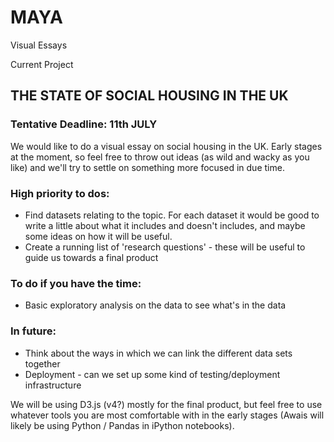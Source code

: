 # MAYA
Visual Essays

Current Project
## THE STATE OF SOCIAL HOUSING IN THE UK

### Tentative Deadline: 11th JULY

We would like to do a visual essay on social housing in the UK. Early stages at the moment, so feel free to throw out ideas (as wild and wacky as you like) and we'll try to settle on something more focused in due time.


### High priority to dos:
- Find datasets relating to the topic. For each dataset it would be good to write a little about what it includes and doesn't includes, and maybe some ideas on how it will be useful.
- Create a running list of 'research questions' - these will be useful to guide us towards a final product

### To do if you have the time:
- Basic exploratory analysis on the data to see what's in the data

### In future:
- Think about the ways in which we can link the different data sets together
- Deployment - can we set up some kind of testing/deployment infrastructure


We will be using D3.js (v4?) mostly for the final product, but feel free to use whatever tools you are most comfortable with in the early stages (Awais will likely be using Python / Pandas in iPython notebooks).
